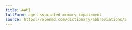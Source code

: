 ```yaml
---
title: AAMI
fullForm: age-associated memory impairment
source: https://openmd.com/dictionary/abbreviations/a
---
```

